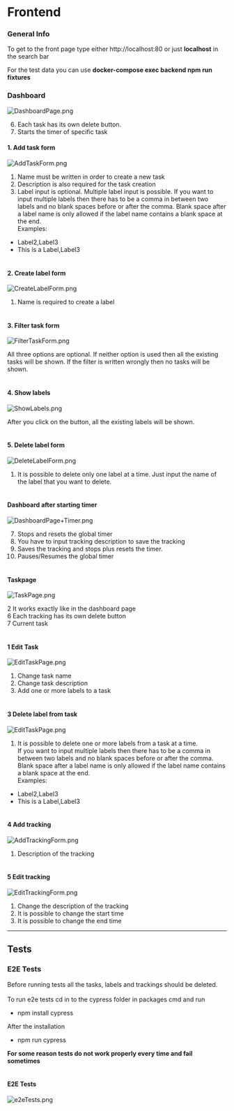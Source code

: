 # Frontend

### General Info

To get to the front page type either http://localhost:80 or just **localhost** in the search bar

For the test data you can use **docker-compose exec backend npm run fixtures**

### Dashboard

![DashboardPage.png](./images/DashboardPage.png "dashboard")

6. Each task has its own delete button.
7. Starts the timer of specific task

#### 1. Add task form

![AddTaskForm.png](./images/AddTaskForm.png/ "addtaskform")

1. Name must be written in order to create a new task <br>
2. Description is also required for the task creation
3. Label input is optional. Multiple label input is possible. If you want to input multiple labels then there has to be a comma in between two labels and no blank spaces before or after the comma. Blank space after a label name is only allowed if the label name contains a blank space at the end. <br> Examples: 
* Label2,Label3
* This is a Label,Label3 

#### <br> 2. Create label form
![CreateLabelForm.png](./images/CreateLabelForm.png/ "createlabelform")

1. Name is required to create a label


#### <br> 3. Filter task form
![FilterTaskForm.png](./images/FilterTaskForm.png/ "filtertaskform")

All three options are optional. If neither option is used then all the existing tasks will be shown. If the filter is written wrongly then no tasks will be shown.

#### <br> 4. Show labels
![ShowLabels.png](./images/ShowLabels.png/ "filtertaskform")

After you click on the button, all the existing labels will be shown.

#### <br> 5. Delete label form
![DeleteLabelForm.png](./images/DeleteLabelForm.png/ "deletelabelform")

1. It is possible to delete only one label at a time. Just input the name of the label that you want to delete.

#### <br> Dashboard after starting timer
![DashboardPage+Timer.png](./images/DashboardPage+Timer.png/ "dashboardpage+timer")

7. Stops and resets the global timer
8. You have to input tracking description to save the tracking
9. Saves the tracking and stops plus resets the timer.
10. Pauses/Resumes the global timer

#### <br> Taskpage
![TaskPage.png](./images/TaskPage.png/ "taskpage")

2 It works exactly like in the dashboard page <br>
6 Each tracking has its own delete button <br>
7 Current task


#### <br> 1 Edit Task
![EditTaskPage.png](./images/EditTaskForm.png/ "edittaskform")

1. Change task name
2. Change task description
3. Add one or more labels to a task

#### <br> 3 Delete label from task
![EditTaskPage.png](./images/DeleteLabelFromTaskForm.png/ "edittaskform")

1. It is possible to delete one or more labels from a task at a time. <br>
If you want to input multiple labels then there has to be a comma in between two labels and no blank spaces before or after the comma. Blank space after a label name is only allowed if the label name contains a blank space at the end. <br> 
Examples: 
* Label2,Label3
* This is a Label,Label3

#### <br> 4 Add tracking
![AddTrackingForm.png](./images/AddTrackingForm.png/ "edittrackingform")

1. Description of the tracking

#### <br> 5 Edit tracking
![EditTrackingForm.png](./images/EditTrackingForm.png/ "edittrackingform")

1. Change the description of the tracking
2. It is possible to change the start time
3. It is possible to change the end time

---
## Tests

### E2E Tests

Before running tests all the tasks, labels and trackings should be deleted. <br><br>
To run e2e tests cd in to the cypress folder in packages cmd and run
 
 * npm install cypress

After the installation

* npm run cypress

**For some reason tests do not work properly every time and fail sometimes**

#### <br> E2E Tests
![e2eTests.png](./images/e2eTests.png/ "e2eTests")